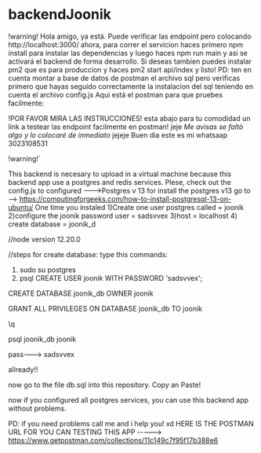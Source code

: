 # backendJoonik
!warning! 
Hola amigo, ya está. Puede verificar las endpoint pero colocando http://localhost:3000/
ahora, para correr el servicion haces primero npm install para instalar las dependencias y luego haces npm run main y asi se activará el backend de forma desarrollo. Si deseas tambien puedes instalar pm2 que es para produccion y haces pm2 start api/index y listo! PD: ten en cuenta montar a base de datos de postman el archivo sql pero verificas primero que hayas seguido correctamente la instalacion del sql teniendo en cuenta el archivo config.js 
Aqui está el postman para que pruebes facilmente: 

!POR FAVOR MIRA LAS INSTRUCCIONES! 
esta abajo para tu comodidad un link a testear las endpoint facilmente en postman! jeje *Me avisas se faltò algo y lo colocaré de inmediato* jejeje Buen dia
este es mi whatsaap 3023108531

!warning!´



This backend is necesary to upload in a virtual machine because this backend app use a postgres and redis services. Plese, check out the config.js to configured
--->Postgres v 13
for install the postgres v13 go to --> https://computingforgeeks.com/how-to-install-postgresql-13-on-ubuntu/
One time you instaled
1)Create one user postgres called = joonik
2)configure the joonik password user = sadsvvex
3)host = localhost
4) create database = joonik_d

//node version 12.20.0

//steps for create database:
type this commands:
1) sudo su postgres
2) psql 
CREATE USER joonik WITH PASSWORD 'sadsvvex';

CREATE DATABASE joonik_db OWNER joonik

GRANT ALL PRIVILEGES ON DATABASE joonik_db TO joonik

\q 

psql joonik_db joonik

pass---> sadsvvex

allready!!

now go to the file db.sql into this repository. Copy an Paste! 

now if you configured all postgres services, you can use this backend app without problems. 

PD: if you need problems call me and i help you! 
xd
HERE IS THE POSTMAN URL FOR YOU CAN TESTING THIS APP -----> https://www.getpostman.com/collections/11c149c7f95f17b388e6
